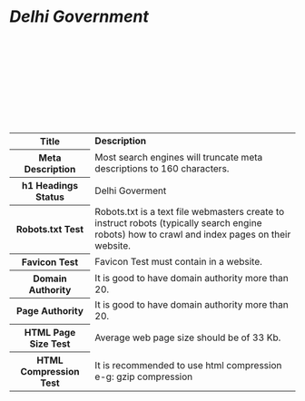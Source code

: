 <html>
<body>
<table>
<b><i><H1>Delhi Government</H1></i></b>
<tr>
<th><b>Title</b></th>
<td><b>Description</b></td><br>
</tr>
<tr>
<th>Meta Description</th>
<td>Most search engines will truncate meta descriptions to 160 characters.</td><br>
</tr>
<tr>
<th>h1 Headings Status</th>
<td>Delhi Goverment</td><br>
</tr>
<tr>
<th>Robots.txt Test</th>
<td>Robots.txt is a text file webmasters create to instruct robots (typically search engine robots) how to crawl and index pages on their website.</td><br>
</tr>
<tr>
<th>Favicon Test</th>
<td>Favicon Test must contain in a website.</td><br>
</tr>
<tr>
<th>Domain Authority</th>
<td>It is good to have domain authority more than 20.</td><br>
</tr>
<tr>
<th>Page Authority</th>
<td>It is good to have domain authority more than 20.</td><br>
</tr>
<tr>
<th>HTML Page Size Test</th>
<td>Average web page size should be of 33 Kb. </td><br>
</tr>
<tr>
<th>HTML Compression Test</th>
<td>It is recommended to use html compression e-g: gzip compression </td><br>
</tr>
</table>
</body>
</html>
